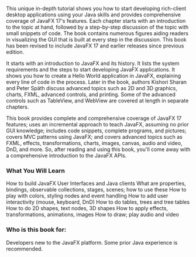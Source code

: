 This unique in-depth tutorial shows you how to start developing rich-client desktop applications using your Java skills and provides comprehensive coverage of JavaFX 17's features. Each chapter starts with an introduction to the topic at hand, followed by a step-by-step discussion of the topic with small snippets of code. The book contains numerous figures aiding readers in visualizing the GUI that is built at every step in the discussion. This book has been revised to include JavaFX 17 and earlier releases since previous edition.

It starts with an introduction to JavaFX and its history. It lists the system requirements and the steps to start developing JavaFX applications. It shows you how to create a Hello World application in JavaFX, explaining every line of code in the process. Later in the book, authors Kishori Sharan and Peter Späth discuss advanced topics such as 2D and 3D graphics, charts, FXML, advanced controls, and printing. Some of the advanced controls such as TableView, and WebView are covered at length in separate chapters.

This book provides complete and comprehensive coverage of JavaFX 17 features; uses an incremental approach to teach JavaFX, assuming no prior GUI knowledge; includes code snippets, complete programs, and pictures; covers MVC patterns using JavaFX; and covers advanced topics such as FXML, effects, transformations, charts, images, canvas, audio and video, DnD, and more. So, after reading and using this book, you'll come away with a comprehensive introduction to the JavaFX APIs.

### What You Will Learn

How to build JavaFX User Interfaces and Java clients
What are properties, bindings, observable collections, stages, scenes; how to use these
How to play with colors, styling nodes and event handling
How to add user interactivity (mouse, keyboard, DnD)
How to do tables, trees and tree tables
How to do 2D shapes, text nodes, 3D shapes
How to apply effects, transformations, animations, images
How to draw; play audio and video

### Who is this book for:

Developers new to the JavaFX platform.  Some prior Java experience is recommended.